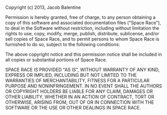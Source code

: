 Copyright (c) 2013, Jacob Balentine

Permission is hereby granted, free of charge, to any person obtaining a copy
of this software and associated documentation files ("Space Race"), to deal
in the Software without restriction, including without limitation the rights
to use, copy, modify, merge, publish, distribute, sublicense, and/or sell
copies of Space Race, and to permit persons to whom Space Race is
furnished to do so, subject to the following conditions:

The above copyright notice and this permission notice shall be included in
all copies or substantial portions of Space Race.

SPACE RACE IS PROVIDED "AS IS", WITHOUT WARRANTY OF ANY KIND, EXPRESS OR
IMPLIED, INCLUDING BUT NOT LIMITED TO THE WARRANTIES OF MERCHANTABILITY,
FITNESS FOR A PARTICULAR PURPOSE AND NONINFRINGEMENT. IN NO EVENT SHALL THE
AUTHORS OR COPYRIGHT HOLDERS BE LIABLE FOR ANY CLAIM, DAMAGES OR OTHER
LIABILITY, WHETHER IN AN ACTION OF CONTRACT, TORT OR OTHERWISE, ARISING FROM,
OUT OF OR IN CONNECTION WITH THE SOFTWARE OR THE USE OR OTHER DEALINGS IN
SPACE RACE.
